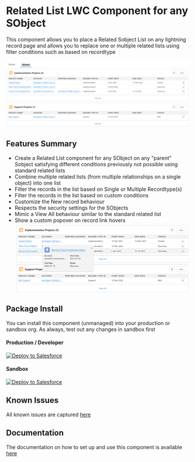 # Related List LWC Component for any SObject

This component allows you to place a Related Sobject List on any lightning record page and allows you to replace one or multiple related lists using filter conditions such as based on recordtype

![Related SObject List](https://github.com/vipultaylor/Related-SObject-List/blob/master/images/related-sobject-list.png)

## Features Summary

* Create a Related List component for any SObject on any "parent" Sobject satisfying different conditions previously not possible using standard related lists
* Combine multiple related lists (from multiple relationships on a single object) into one list
* Filter the records in the list based on Single or Multiple Recordtype(s)
* Filter the records in the list based on custom conditions
* Customize the New record behaviour
* Respects the security settings for the SObjects
* Mimic a View All behaviour similar to the standard related list
* Show a custom popover on record link hovers
![Related SObject List](https://github.com/vipultaylor/Related-SObject-List/blob/master/images/related-sobject-list-hover.png)

## Package Install

You can install this component (unmanaged) into your production or sandbox org. As always, test out any changes in sandbox first

#### Production / Developer
<a href="https://githubsfdeploy.herokuapp.com/app/githubdeploy/vipultaylor/related-sobject-list">
  <img alt="Deploy to Salesforce"
       src="https://raw.githubusercontent.com/afawcett/githubsfdeploy/master/deploy.png">
</a>

#### Sandbox
<a href="https://githubsfdeploy-sandbox.herokuapp.com/app/githubdeploy/vipultaylor/related-sobject-list">
  <img alt="Deploy to Salesforce"
       src="https://raw.githubusercontent.com/afawcett/githubsfdeploy/master/deploy.png">
</a>

## Known Issues
All known issues are captured [here](https://github.com/vipultaylor/Related-SObject-List/issues)

## Documentation

The documentation on how to set up and use this component is available [here](https://github.com/vipultaylor/Related-SObject-List/wiki)
